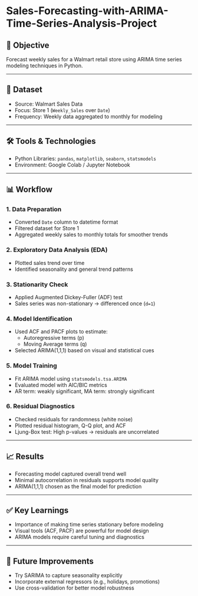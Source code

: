 # Sales-Forecasting-with-ARIMA-Time-Series-Analysis-Project

## 📌 Objective
Forecast weekly sales for a Walmart retail store using ARIMA time series modeling techniques in Python.

---

## 📁 Dataset
- Source: Walmart Sales Data
- Focus: Store 1 (`Weekly_Sales` over `Date`)
- Frequency: Weekly data aggregated to monthly for modeling

---

## 🛠 Tools & Technologies
- Python Libraries: `pandas`, `matplotlib`, `seaborn`, `statsmodels`
- Environment: Google Colab / Jupyter Notebook

---

## 📊 Workflow

### 1. Data Preparation
- Converted `Date` column to datetime format
- Filtered dataset for Store 1
- Aggregated weekly sales to monthly totals for smoother trends

### 2. Exploratory Data Analysis (EDA)
- Plotted sales trend over time
- Identified seasonality and general trend patterns

### 3. Stationarity Check
- Applied Augmented Dickey-Fuller (ADF) test
- Sales series was non-stationary → differenced once (`d=1`)

### 4. Model Identification
- Used ACF and PACF plots to estimate:
  - Autoregressive terms (p)
  - Moving Average terms (q)
- Selected ARIMA(1,1,1) based on visual and statistical cues

### 5. Model Training
- Fit ARIMA model using `statsmodels.tsa.ARIMA`
- Evaluated model with AIC/BIC metrics
- AR term: weakly significant, MA term: strongly significant

### 6. Residual Diagnostics
- Checked residuals for randomness (white noise)
- Plotted residual histogram, Q-Q plot, and ACF
- Ljung-Box test: High p-values → residuals are uncorrelated

---

## 📈 Results
- Forecasting model captured overall trend well
- Minimal autocorrelation in residuals supports model quality
- ARIMA(1,1,1) chosen as the final model for prediction

---

## ✅ Key Learnings
- Importance of making time series stationary before modeling
- Visual tools (ACF, PACF) are powerful for model design
- ARIMA models require careful tuning and diagnostics

---

## 🧠 Future Improvements
- Try SARIMA to capture seasonality explicitly
- Incorporate external regressors (e.g., holidays, promotions)
- Use cross-validation for better model robustness

